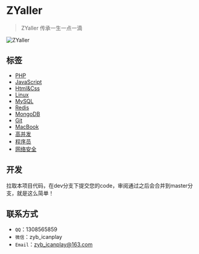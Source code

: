 # ZYaller

> ZYaller 传承一生一点一滴

![ZYaller](https://raw.githubusercontent.com/ZYallers/ZYaller/master/static/image/password.jpg)

## 标签
- [PHP](https://github.com/ZYallers/ZYaller/tree/master/tag/php)
- [JavaScript](https://github.com/ZYallers/ZYaller/tree/master/tag/javascript)
- [Html&Css](https://github.com/ZYallers/ZYaller/tree/master/tag/html-css)
- [Linux](https://github.com/ZYallers/ZYaller/tree/master/tag/linux)
- [MySQL](https://github.com/ZYallers/ZYaller/tree/master/tag/mysql)
- [Redis](https://github.com/ZYallers/ZYaller/tree/master/tag/redis)
- [MongoDB](https://github.com/ZYallers/ZYaller/tree/master/tag/mongodb)
- [Git](https://github.com/ZYallers/ZYaller/tree/master/tag/git)
- [MacBook](https://github.com/ZYallers/ZYaller/tree/master/tag/macbook)
- [高并发](https://github.com/ZYallers/ZYaller/tree/master/tag/high-concurrent)
- [程序员](https://github.com/ZYallers/ZYaller/tree/master/tag/programmer)
- [网络安全](https://github.com/ZYallers/ZYaller/tree/master/tag/network-safety)

## 开发
拉取本项目代码，在dev分支下提交您的code，审阅通过之后会合并到master分支，就是这么简单！

## 联系方式
- `QQ`：1308565859
- `微信`：zyb_icanplay
- `Email`：zyb_icanplay@163.com